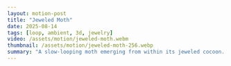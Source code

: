 ```yaml
---
layout: motion-post
title: "Jeweled Moth"
date: 2025-08-14
tags: [loop, ambient, 3d, jewelry]
video: /assets/motion/jeweled-moth.webm
thumbnail: /assets/motion/jeweled-moth-256.webp
summary: "A slow-looping moth emerging from within its jeweled cocoon. Built for sensory storytelling."
---
```


